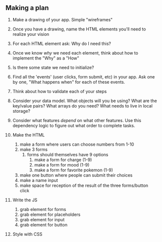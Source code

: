 ## Making a plan
1) Make a drawing of your app. Simple "wireframes"
2) Once you have a drawing, name the HTML elements you'll need to realize your vision
3) For each HTML element ask: Why do I need this?
4) Once we know _why_ we need each element, think about how to implement the "Why" as a "How"
5) Is there some state we need to initialize?
6) Find all the 'events' (user clicks, form submit, etc) in your app. Ask one by one, "What happens when" for each of these events.
7) Think about how to validate each of your steps
8) Consider your data model. What objects will you be using? What are the key/value pairs? What arrays do you need? What needs to live in local storage?
9) Consider what features _depend_ on what other features. Use this dependency logic to figure out what order to complete tasks.

1) Make the HTML
    1) make a form where users can choose numbers from 1-10
    1) make 3 forms
        1) forms should themselves have 9 options
            1) make a form for charge (1-9)
            1) make a form for mood (1-9)
            1) make a form for favorite pokemon (1-9)
    1) make one button where people can submit their choices
    1) make a name input
    1) make space for reception of the result of the three forms/button click


1) Write the JS
    1) grab element for forms
    1) grab element for placeholders
    1) grab element for input
    1) grab element for button
    


1) Style with CSS